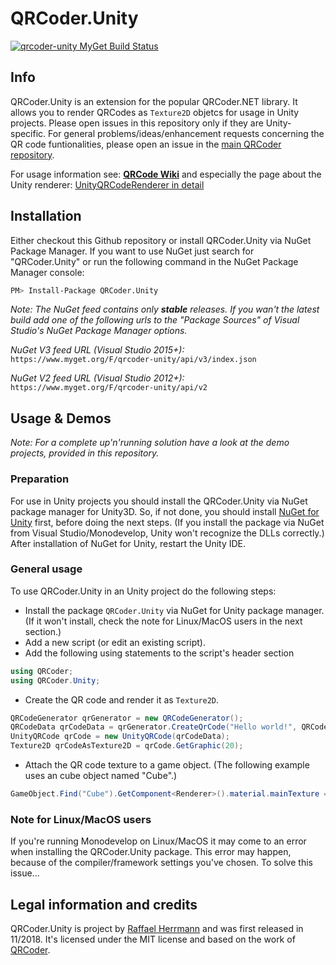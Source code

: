 # QRCoder.Unity
[![qrcoder-unity MyGet Build Status](https://www.myget.org/BuildSource/Badge/qrcoder-unity?identifier=ebdfbc4c-0c57-4f3d-9afd-1f9a0abde8ca&kill_cache=1)](https://www.myget.org/feed/Packages/qrcoder-unity)
## Info 

QRCoder.Unity is an extension for the popular QRCoder.NET library. It allows you to render QRCodes as `Texture2D` objetcs for usage in Unity projects. Please open issues in this repository only if they are Unity-specific. For general problems/ideas/enhancement requests concerning the QR code funtionalities, please open an issue in the [main QRCoder repository](https://github.com/codebude/QRCoder).

For usage information see:
[**QRCode Wiki**](https://github.com/codebude/QRCoder/wiki) and especially the page about the Unity renderer: [UnityQRCodeRenderer in detail](https://github.com/codebude/QRCoder/wiki/Advanced-usage---QR-Code-renderers#27-unityqrcode-renderer-in-detail)
 
 
## Installation

Either checkout this Github repository or install QRCoder.Unity via NuGet Package Manager. If you want to use NuGet just search for "QRCoder.Unity" or run the following command in the NuGet Package Manager console:
```bash
PM> Install-Package QRCoder.Unity
```
  
*Note: The NuGet feed contains only **stable** releases. If you wan't the latest build add one of the following urls to the "Package Sources" of Visual Studio's NuGet Package Manager options.*

*NuGet V3 feed URL (Visual Studio 2015+):* `https://www.myget.org/F/qrcoder-unity/api/v3/index.json`

*NuGet V2 feed URL (Visual Studio 2012+):* `https://www.myget.org/F/qrcoder-unity/api/v2`


## Usage & Demos

*Note: For a complete up'n'running solution have a look at the demo projects, provided in this repository.*

### Preparation
For use in Unity projects you should install the QRCoder.Unity via NuGet package manager for Unity3D. So, if not done, you should install [NuGet for Unity](https://github.com/GlitchEnzo/NuGetForUnity) first, before doing the next steps. (If you install the package via NuGet from Visual Studio/Monodevelop, Unity won't recognize the DLLs correctly.) After installation of NuGet for Unity, restart the Unity IDE.

### General usage
To use QRCoder.Unity in an Unity project do the following steps:  
- Install the package `QRCoder.Unity` via NuGet for Unity package manager. (If it won't install, check the note for Linux/MacOS users in the next section.)
- Add a new script (or edit an existing script).
- Add the following using statements to the script's header section
```csharp
using QRCoder;
using QRCoder.Unity;
```
- Create the QR code and render it as `Texture2D`.
```csharp
QRCodeGenerator qrGenerator = new QRCodeGenerator();
QRCodeData qrCodeData = qrGenerator.CreateQrCode("Hello world!", QRCodeGenerator.ECCLevel.Q);
UnityQRCode qrCode = new UnityQRCode(qrCodeData);
Texture2D qrCodeAsTexture2D = qrCode.GetGraphic(20);
```
- Attach the QR code texture to a game object. (The following example uses an cube object named "Cube".)
```csharp
GameObject.Find("Cube").GetComponent<Renderer>().material.mainTexture = qrCodeAsTexture2D;
```

### Note for Linux/MacOS users
If you're running Monodevelop on Linux/MacOS it may come to an error when installing the QRCoder.Unity package. This error may happen, because of the compiler/framework settings you've chosen. To solve this issue...

  
## Legal information and credits

QRCoder.Unity is project by [Raffael Herrmann](http://raffaelherrmann.de) and was first released 
in 11/2018. It's licensed under the MIT license and based on the work of [QRCoder](https://github.com/codebude/QRCoder).
